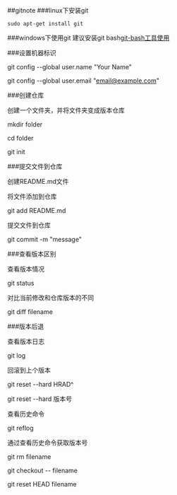 ##gitnote
###linux下安装git
```shell
sudo apt-get install git
```
###windows下使用git
建议安装git bash[git-bash工具使用](./git-bash工具使用.md)

###设置机器标识

git config --global user.name "Your Name"

git config --global user.email "email@example.com"

###创建仓库

创建一个文件夹，并将文件夹变成版本仓库

mkdir folder

cd folder

git init

###提交文件到仓库

创建README.md文件

将文件添加到仓库

git add README.md

提交文件到仓库

git commit -m "message"

###查看版本区别

查看版本情况

git status

对比当前修改和仓库版本的不同

git diff filename

###版本后退

查看版本日志

git log

回滚到上个版本

git reset --hard HRAD^

git reset --hard 版本号

查看历史命令

git reflog

通过查看历史命令获取版本号

git rm filename

git checkout -- filename

git reset HEAD filename